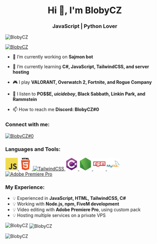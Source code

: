 <h1 align="center">Hi 👋, I'm BlobyCZ</h1>
<h3 align="center">JavaScript | Python Lover </h3>

<p align="left"> <img src="https://komarev.com/ghpvc/?username=NotBloby&label=Profile%20views&color=0e75b6&style=flat" alt="BlobyCZ" /> </p>

<p align="left"> <a href="https://github.com/ryo-ma/github-profile-trophy"><img src="https://github-profile-trophy.vercel.app/?username=NotBloby" alt="BlobyCZ" /></a> </p>

- 🔭 I’m currently working on **Sajmon bot**

- 🌱 I’m currently learning **C#, JavaScript, TailwindCSS, and server hosting**

- 🎮 I play **VALORANT, Overwatch 2, Fortnite, and Rogue Company**

- 🎵 I listen to **PO$$E, $uicideboy$, Black Sabbath, Linkin Park, and Rammstein**

- 📫 How to reach me **Discord: BlobyCZ#0**

<h3 align="left">Connect with me:</h3>
<p align="left">
<a href="https://discord.gg/BlobyCZ#0" target="blank"><img align="center" src="https://raw.githubusercontent.com/rahuldkjain/github-profile-readme-generator/master/src/images/icons/Social/discord.svg" alt="BlobyCZ#0" height="30" width="40" /></a>
</p>

<h3 align="left">Languages and Tools:</h3>
<p align="left"> 
  <a href="https://developer.mozilla.org/en-US/docs/Web/JavaScript" target="_blank" rel="noreferrer"> 
    <img src="https://raw.githubusercontent.com/devicons/devicon/master/icons/javascript/javascript-original.svg" alt="JavaScript" width="40" height="40"/> 
  </a> 
  <a href="https://www.w3.org/html/" target="_blank" rel="noreferrer"> 
    <img src="https://raw.githubusercontent.com/devicons/devicon/master/icons/html5/html5-original-wordmark.svg" alt="HTML5" width="40" height="40"/> 
  </a> 
  <a href="https://tailwindcss.com/" target="_blank" rel="noreferrer"> 
    <img src="https://external-content.duckduckgo.com/iu/?u=https%3A%2F%2Fupload.wikimedia.org%2Fwikipedia%2Fcommons%2Fthumb%2Fd%2Fd5%2FTailwind_CSS_Logo.svg%2F1024px-Tailwind_CSS_Logo.svg.png%3F20230715030042&f=1&nofb=1&ipt=05af48d0d9b214414fd59ce9ad7ba72e4143ba2b16a46bf3add62a198700d0e3&ipo=images" alt="TailwindCSS" width="40" height="40"/> 
  </a> 
  <a href="https://learn.microsoft.com/en-us/dotnet/csharp/" target="_blank" rel="noreferrer"> 
    <img src="https://raw.githubusercontent.com/devicons/devicon/master/icons/csharp/csharp-original.svg" alt="C#" width="40" height="40"/> 
  </a> 
  <a href="https://nodejs.org/" target="_blank" rel="noreferrer"> 
    <img src="https://raw.githubusercontent.com/devicons/devicon/master/icons/nodejs/nodejs-original.svg" alt="Node.js" width="40" height="40"/> 
  </a> 
  <a href="https://www.npmjs.com/" target="_blank" rel="noreferrer"> 
    <img src="https://raw.githubusercontent.com/devicons/devicon/master/icons/npm/npm-original-wordmark.svg" alt="npm" width="40" height="40"/> 
  </a> 
  <a href="https://www.mysql.com/" target="_blank" rel="noreferrer"> 
    <img src="https://raw.githubusercontent.com/devicons/devicon/master/icons/mysql/mysql-original-wordmark.svg" alt="MySQL" width="40" height="40"/> 
  </a> 
  <a href="https://adobe.com/premiere-pro" target="_blank" rel="noreferrer"> 
    <img src="https://upload.wikimedia.org/wikipedia/commons/4/40/Adobe_Premiere_Pro_CC_icon.svg" alt="Adobe Premiere Pro" width="40" height="40"/> 
  </a> 
</p>

<h3 align="left">My Experience:</h3>
<ul>
  <li>💡 Experienced in <strong>JavaScript, HTML, TailwindCSS, C#</strong></li>
  <li>💡 Working with <strong>Node.js, npm, FiveM development</strong></li>
  <li>💡 Video editing with <strong>Adobe Premiere Pro</strong>, using custom pack</li>
  <li>💡 Hosting multiple services on a private VPS</li>
</ul>

<p><img align="left" src="https://github-readme-stats.vercel.app/api/top-langs?username=NotBloby&show_icons=true&locale=en&layout=compact" alt="BlobyCZ" /></p>

<p>&nbsp;<img align="center" src="https://github-readme-stats.vercel.app/api?username=NotBloby&show_icons=true&locale=en" alt="BlobyCZ" /></p>

<p><img align="center" src="https://github-readme-streak-stats.herokuapp.com/?user=NotBloby&" alt="BlobyCZ" /></p>
